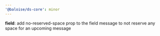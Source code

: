 ```yaml
---
'@baloise/ds-core': minor
---
```


**field**: add no-reserved-space prop to the field message to not reserve any space for an upcoming message
